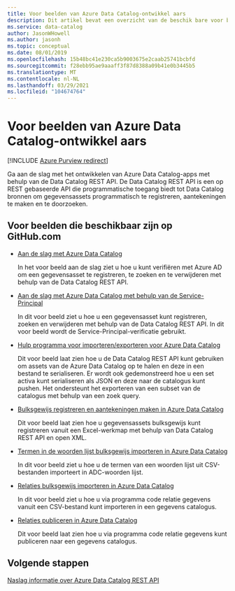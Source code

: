 ```yaml
---
title: Voor beelden van Azure Data Catalog-ontwikkel aars
description: Dit artikel bevat een overzicht van de beschik bare voor beelden voor ontwikkel aars voor de Data Catalog REST API.
ms.service: data-catalog
author: JasonWHowell
ms.author: jasonh
ms.topic: conceptual
ms.date: 08/01/2019
ms.openlocfilehash: 15b48bc41e230ca5b9003675e2caab25741bcbfd
ms.sourcegitcommit: f28ebb95ae9aaaff3f87d8388a09b41e0b3445b5
ms.translationtype: MT
ms.contentlocale: nl-NL
ms.lasthandoff: 03/29/2021
ms.locfileid: "104674764"
---
```

# <a name="azure-data-catalog-developer-samples"></a>Voor beelden van Azure Data Catalog-ontwikkel aars

[!INCLUDE [Azure Purview redirect](../../includes/data-catalog-use-purview.md)]

Ga aan de slag met het ontwikkelen van Azure Data Catalog-apps met behulp van de Data Catalog REST API. De Data Catalog REST API is een op REST gebaseerde API die programmatische toegang biedt tot Data Catalog bronnen om gegevensassets programmatisch te registreren, aantekeningen te maken en te doorzoeken.

## <a name="samples-available-on-githubcom"></a>Voor beelden die beschikbaar zijn op GitHub.com

* [Aan de slag met Azure Data Catalog](https://github.com/Azure-Samples/data-catalog-dotnet-get-started/)
  
   In het voor beeld aan de slag ziet u hoe u kunt verifiëren met Azure AD om een gegevensasset te registreren, te zoeken en te verwijderen met behulp van de Data Catalog REST API.
   
* [Aan de slag met Azure Data Catalog met behulp van de Service-Principal](https://github.com/Azure-Samples/data-catalog-dotnet-service-principal-get-started/)

   In dit voor beeld ziet u hoe u een gegevensasset kunt registreren, zoeken en verwijderen met behulp van de Data Catalog REST API. In dit voor beeld wordt de Service-Principal-verificatie gebruikt.

* [Hulp programma voor importeren/exporteren voor Azure Data Catalog](https://github.com/Azure-Samples/data-catalog-dotnet-import-export/)

   Dit voor beeld laat zien hoe u de Data Catalog REST API kunt gebruiken om assets van de Azure Data Catalog op te halen en deze in een bestand te serialiseren. Er wordt ook gedemonstreerd hoe u een set activa kunt serialiseren als JSON en deze naar de catalogus kunt pushen. Het ondersteunt het exporteren van een subset van de catalogus met behulp van een zoek query.

* [Bulksgewijs registreren en aantekeningen maken in Azure Data Catalog](https://github.com/Azure-Samples/data-catalog-dotnet-excel-register-data-assets/)
  
   Dit voor beeld laat zien hoe u gegevensassets bulksgewijs kunt registreren vanuit een Excel-werkmap met behulp van Data Catalog REST API en open XML.
  
* [Termen in de woorden lijst bulksgewijs importeren in Azure Data Catalog](https://github.com/Azure-Samples/data-catalog-bulk-import-glossary/)

   In dit voor beeld ziet u hoe u de termen van een woorden lijst uit CSV-bestanden importeert in ADC-woorden lijst.

* [Relaties bulksgewijs importeren in Azure Data Catalog](https://github.com/Azure-Samples/data-catalog-bulk-import-relationship/)

   In dit voor beeld ziet u hoe u via programma code relatie gegevens vanuit een CSV-bestand kunt importeren in een gegevens catalogus.

* [Relaties publiceren in Azure Data Catalog](https://github.com/Azure-Samples/data-catalog-dotnet-publish-relationships/)

   Dit voor beeld laat zien hoe u via programma code relatie gegevens kunt publiceren naar een gegevens catalogus.
   
## <a name="next-steps"></a>Volgende stappen
[Naslag informatie over Azure Data Catalog REST API](/rest/api/datacatalog/)
